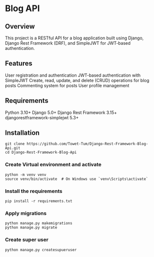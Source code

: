 # Blog API

## Overview
This project is a RESTful API for a blog application built using Django, Django Rest Framework (DRF), and SimpleJWT for JWT-based authentication.

## Features
User registration and authentication
JWT-based authentication with SimpleJWT
Create, read, update, and delete (CRUD) operations for blog posts
Commenting system for posts
User profile management

## Requirements
Python 3.10+
Django 5.0+
Django Rest Framework 3.15+
djangorestframework-simplejwt 5.3+

## Installation
```
git clone https://github.com/Towet-Tum/Django-Rest-Framework-Blog-Api.git
cd Django-Rest-Framework-Blog-Api
```
### Create Virtual environment and activate
```
python -m venv venv
source venv/bin/activate  # On Windows use `venv\Scripts\activate`
```
### Install the requirements
```
pip install -r requirements.txt
```
### Apply migrations 
```
python manage.py makemigrations
python manage.py migrate
```
### Create super user
```
python manage.py createsupueruser
```
